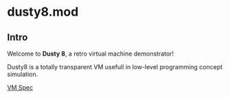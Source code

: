 # dusty8.mod

## Intro

Welcome to **Dusty 8**,
a retro virtual machine demonstrator!

Dusty8 is a totally transparent VM
usefull in low-level programming
concept simulation.

[VM Spec](man/spec.md)

